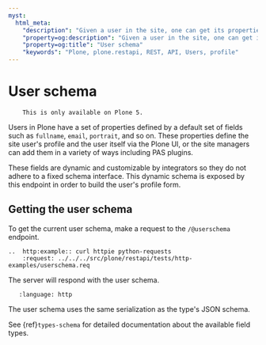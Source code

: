 ```yaml
---
myst:
  html_meta:
    "description": "Given a user in the site, one can get its properties and available fields."
    "property=og:description": "Given a user in the site, one can get its properties and available fields."
    "property=og:title": "User schema"
    "keywords": "Plone, plone.restapi, REST, API, Users, profile"
---
```


# User schema

```{note}
    This is only available on Plone 5.
```

Users in Plone have a set of properties defined by a default set of fields such as `fullname`, `email`, `portrait`, and so on.
These properties define the site user's profile and the user itself via the Plone UI, or the site managers can add them in a variety of ways including PAS plugins.

These fields are dynamic and customizable by integrators so they do not adhere to a fixed schema interface.
This dynamic schema is exposed by this endpoint in order to build the user's profile form.

## Getting the user schema

To get the current user schema, make a request to the `/@userschema` endpoint.

```{eval-rst}
..  http:example:: curl httpie python-requests
    :request: ../../../src/plone/restapi/tests/http-examples/userschema.req
```

The server will respond with the user schema.

```{literalinclude} ../../../src/plone/restapi/tests/http-examples/userschema.resp
   :language: http
```

The user schema uses the same serialization as the type's JSON schema.

See {ref}`types-schema` for detailed documentation about the available field types.
